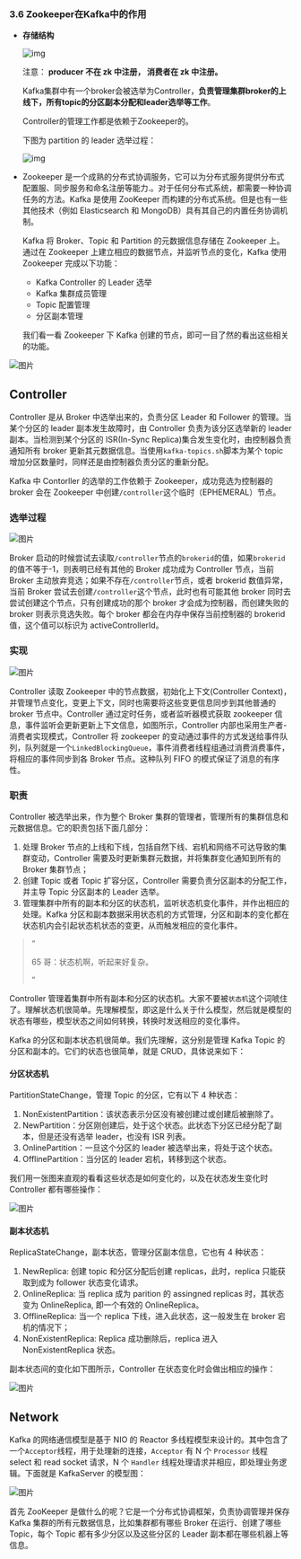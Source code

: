 ### 3.6 Zookeeper在Kafka中的作用    

- **存储结构**

  ![img](file:///Users/starfish/workspace/tech/docs/_images/message-queue/Kafka/zookeeper-store.png?lastModify=1595738386)

  

  注意： **producer 不在 zk 中注册， 消费者在 zk 中注册。**

  Kafka集群中有一个broker会被选举为Controller，**负责管理集群broker的上线下，所有topic的分区副本分配和leader选举等工作**。

  Controller的管理工作都是依赖于Zookeeper的。

  下图为 partition 的 leader 选举过程：

  ![img](file:///Users/starfish/workspace/tech/docs/_images/message-queue/Kafka/controller-leader.png?lastModify=1595738386)

- Zookeeper 是一个成熟的分布式协调服务，它可以为分布式服务提供分布式配置服、同步服务和命名注册等能力.。对于任何分布式系统，都需要一种协调任务的方法。Kafka 是使用 ZooKeeper 而构建的分布式系统。但是也有一些其他技术（例如 Elasticsearch 和 MongoDB）具有其自己的内置任务协调机制。

  Kafka 将 Broker、Topic 和 Partition 的元数据信息存储在 Zookeeper 上。通过在 Zookeeper 上建立相应的数据节点，并监听节点的变化，Kafka 使用 Zookeeper 完成以下功能：

  - Kafka Controller 的 Leader 选举
  - Kafka 集群成员管理
  - Topic 配置管理
  - 分区副本管理

  我们看一看 Zookeeper 下 Kafka 创建的节点，即可一目了然的看出这些相关的功能。

![图片](https://mmbiz.qpic.cn/mmbiz_png/FbXJ7UCc6O0dHyDpzdia8xZ2nS1IzIMSojuh0sAibj56fWQhUqV4OCkTicOODICJCLfIFibN9Mv2uCZRVhicIibOaVqQ/640?wx_fmt=png&tp=webp&wxfrom=5&wx_lazy=1&wx_co=1)

## Controller

Controller 是从 Broker 中选举出来的，负责分区 Leader 和 Follower 的管理。当某个分区的 leader 副本发生故障时，由 Controller 负责为该分区选举新的 leader 副本。当检测到某个分区的 ISR(In-Sync Replica)集合发生变化时，由控制器负责通知所有 broker 更新其元数据信息。当使用`kafka-topics.sh`脚本为某个 topic 增加分区数量时，同样还是由控制器负责分区的重新分配。

Kafka 中 Contorller 的选举的工作依赖于 Zookeeper，成功竞选为控制器的 broker 会在 Zookeeper 中创建`/controller`这个临时（EPHEMERAL）节点。

### 选举过程

![图片](https://mmbiz.qpic.cn/mmbiz_png/FbXJ7UCc6O0dHyDpzdia8xZ2nS1IzIMSo0QbCfn1hPByxALcMR51ibapYaM03B1Hibfapv9HRzCjXy5zaJeQ8lT0g/640?wx_fmt=png&tp=webp&wxfrom=5&wx_lazy=1&wx_co=1)

Broker 启动的时候尝试去读取`/controller`节点的`brokerid`的值，如果`brokerid`的值不等于-1，则表明已经有其他的 Broker 成功成为 Controller 节点，当前 Broker 主动放弃竞选；如果不存在`/controller`节点，或者 brokerid 数值异常，当前 Broker 尝试去创建`/controller`这个节点，此时也有可能其他 broker 同时去尝试创建这个节点，只有创建成功的那个 broker 才会成为控制器，而创建失败的 broker 则表示竞选失败。每个 broker 都会在内存中保存当前控制器的 brokerid 值，这个值可以标识为 activeControllerId。

### 实现

![图片](https://mmbiz.qpic.cn/mmbiz_png/FbXJ7UCc6O0dHyDpzdia8xZ2nS1IzIMSow0jXB6OziajJJSf0Eb8LXKAEhHTAIvvjJWCE0rsMPaSGMEC92fH4zyA/640?wx_fmt=png&tp=webp&wxfrom=5&wx_lazy=1&wx_co=1)

Controller 读取 Zookeeper 中的节点数据，初始化上下文(Controller Context)，并管理节点变化，变更上下文，同时也需要将这些变更信息同步到其他普通的 broker 节点中。Controller 通过定时任务，或者监听器模式获取 zookeeper 信息，事件监听会更新更新上下文信息，如图所示，Controller 内部也采用生产者-消费者实现模式，Controller 将 zookeeper 的变动通过事件的方式发送给事件队列，队列就是一个`LinkedBlockingQueue`，事件消费者线程组通过消费消费事件，将相应的事件同步到各 Broker 节点。这种队列 FIFO 的模式保证了消息的有序性。

### 职责

Controller 被选举出来，作为整个 Broker 集群的管理者，管理所有的集群信息和元数据信息。它的职责包括下面几部分：

1. 处理 Broker 节点的上线和下线，包括自然下线、宕机和网络不可达导致的集群变动，Controller 需要及时更新集群元数据，并将集群变化通知到所有的 Broker 集群节点；
2. 创建 Topic 或者 Topic 扩容分区，Controller 需要负责分区副本的分配工作，并主导 Topic 分区副本的 Leader 选举。
3. 管理集群中所有的副本和分区的状态机，监听状态机变化事件，并作出相应的处理。Kafka 分区和副本数据采用状态机的方式管理，分区和副本的变化都在状态机内会引起状态机状态的变更，从而触发相应的变化事件。

> “
>
> 65 哥：状态机啊，听起来好复杂。
>
> ”

Controller 管理着集群中所有副本和分区的状态机。大家不要被`状态机`这个词唬住了。理解状态机很简单。先理解模型，即这是什么关于什么模型，然后就是模型的状态有哪些，模型状态之间如何转换，转换时发送相应的变化事件。

Kafka 的分区和副本状态机很简单。我们先理解，这分别是管理 Kafka Topic 的分区和副本的。它们的状态也很简单，就是 CRUD，具体说来如下：

#### 分区状态机

PartitionStateChange，管理 Topic 的分区，它有以下 4 种状态：

1. NonExistentPartition：该状态表示分区没有被创建过或创建后被删除了。
2. NewPartition：分区刚创建后，处于这个状态。此状态下分区已经分配了副本，但是还没有选举 leader，也没有 ISR 列表。
3. OnlinePartition：一旦这个分区的 leader 被选举出来，将处于这个状态。
4. OfflinePartition：当分区的 leader 宕机，转移到这个状态。

我们用一张图来直观的看看这些状态是如何变化的，以及在状态发生变化时 Controller 都有哪些操作：

![图片](https://mmbiz.qpic.cn/mmbiz_png/FbXJ7UCc6O0dHyDpzdia8xZ2nS1IzIMSowS1wGNDp0qM2deSV87Rv42OOxdeGQIH0cZEwZTPhNb2CqgmPvpIYvA/640?wx_fmt=png&tp=webp&wxfrom=5&wx_lazy=1&wx_co=1)

#### 副本状态机

ReplicaStateChange，副本状态，管理分区副本信息，它也有 4 种状态：

1. NewReplica: 创建 topic 和分区分配后创建 replicas，此时，replica 只能获取到成为 follower 状态变化请求。
2. OnlineReplica: 当 replica 成为 parition 的 assingned replicas 时，其状态变为 OnlineReplica, 即一个有效的 OnlineReplica。
3. OfflineReplica: 当一个 replica 下线，进入此状态，这一般发生在 broker 宕机的情况下；
4. NonExistentReplica: Replica 成功删除后，replica 进入 NonExistentReplica 状态。

副本状态间的变化如下图所示，Controller 在状态变化时会做出相应的操作：

![图片](https://mmbiz.qpic.cn/mmbiz_png/FbXJ7UCc6O0dHyDpzdia8xZ2nS1IzIMSoDYVWzibF5xLoRuibP4HOeTlIuK3M74UDvBsk2KuJlaZu2Aqv7gPibrwhQ/640?wx_fmt=png&tp=webp&wxfrom=5&wx_lazy=1&wx_co=1)

## Network

Kafka 的网络通信模型是基于 NIO 的 Reactor 多线程模型来设计的。其中包含了一个`Acceptor`线程，用于处理新的连接，`Acceptor` 有 N 个 `Processor` 线程 select 和 read socket 请求，N 个 `Handler` 线程处理请求并相应，即处理业务逻辑。下面就是 KafkaServer 的模型图：

![图片](https://mmbiz.qpic.cn/mmbiz_png/FbXJ7UCc6O0dHyDpzdia8xZ2nS1IzIMSoF5xwBbjgrd3nDVXyaMl7SqDbiaib6ej4sGYCwehEunqHeOaUFWRrpHcQ/640?wx_fmt=png&tp=webp&wxfrom=5&wx_lazy=1&wx_co=1)





首先 ZooKeeper 是做什么的呢？它是一个分布式协调框架，负责协调管理并保存 Kafka 集群的所有元数据信息，比如集群都有哪些 Broker 在运行、创建了哪些 Topic，每个 Topic 都有多少分区以及这些分区的 Leader 副本都在哪些机器上等信息。
